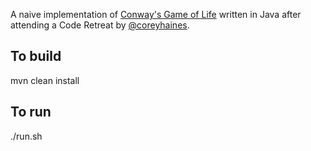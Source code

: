 A naive implementation of [Conway's Game of Life](http://en.wikipedia.org/wiki/Conway's_Game_of_Life) written in Java after attending a Code Retreat by [@coreyhaines](https://twitter.com/#!/coreyhaines). 

## To build

mvn clean install

## To run

./run.sh
